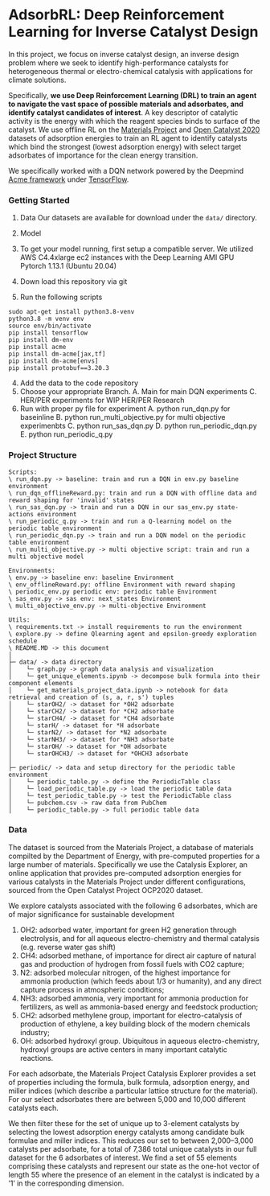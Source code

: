 # AdsorbRL: Deep Reinforcement Learning for Inverse Catalyst Design

In this project, we focus on inverse catalyst design, an inverse design problem where we seek to identify high-performance catalysts for heterogeneous thermal or electro-chemical catalysis with applications for climate solutions.

Specifically, **we use Deep Reinforcement Learning (DRL) to train an agent to navigate the vast space of possible materials and adsorbates, and identify catalyst candidates of interest**. A key descriptor of catalytic activity is the energy with which the reagent species binds to surface of the catalyst. We  use offline RL on the [Materials Project]() and [Open Catalyst 2020]() datasets of adsorption energies to train an RL agent to identify catalysts which bind the strongest (lowest adsorption energy) with select target adsorbates of importance for the clean energy transition.

We specifically worked with a DQN network powered by the Deepmind [Acme framework]() under [TensorFlow]().


### Getting Started

1.  Data
Our datasets are available for download under the `data/` directory.

2.  Model
  1.  To get your model running, first setup a compatible server.  We utilized AWS C4.4xlarge ec2 instances with the Deep Learning AMI GPU Pytorch 1.13.1 (Ubuntu 20.04)
  2.  Down load this repository via git
  3.  Run the following scripts

  ```
  sudo apt-get install python3.8-venv
  python3.8 -m venv env
  source env/bin/activate
  pip install tensorflow
  pip install dm-env
  pip install acme
  pip install dm-acme[jax,tf]
  pip install dm-acme[envs]
  pip install protobuf==3.20.3
  ```

  4. Add the data to the code repository
  5. Choose your appropriate Branch.
      A. Main for main DQN experiments
      C. HER/PER experiments for WIP HER/PER Research
  6.  Run with proper py file for experiment
      A. python run_dqn.py for baseinline
      B. python run_multi_objective.py for multi objective experimenbts
      C. python run_sas_dqn.py
      D. python run_periodic_dqn.py
      E. python run_periodic_q.py

### Project Structure

```
Scripts:
\ run_dqn.py -> baseline: train and run a DQN in env.py baseline environment
\ run_dqn_offlineReward.py: train and run a DQN with offline data and reward shaping for 'invalid' states 
\ run_sas_dqn.py -> train and run a DQN in our sas_env.py state-actions environment
\ run_periodic_q.py -> train and run a Q-learning model on the periodic table environment
\ run_periodic_dqn.py -> train and run a DQN model on the periodic table environment
\ run_multi_objective.py -> multi objective script: train and run a multi objective model

Environments:
\ env.py -> baseline env: baseline Environment
\ env_offlineReward.py: offline Environment with reward shaping
\ periodic_env.py periodic env: periodic table Environment
\ sas_env.py -> sas env: next_states Environment
\ multi_objective_env.py -> multi-objective Environment

Utils:
\ requirements.txt -> install requirements to run the environment
\ explore.py -> define Qlearning agent and epsilon-greedy exploration schedule
\ README.MD -> this document
│
├─ data/ -> data directory
│    └─ graph.py -> graph data analysis and visualization
│    └─ get_unique_elements.ipynb -> decompose bulk formula into their component elements
│    └─ get_materials_project_data.ipynb -> notebook for data retrieval and creation of (s, a, r, s') tuples
│    └─ starOH2/ -> dataset for *OH2 adsorbate
│    └─ starCH2/ -> dataset for *CH2 adsorbate
│    └─ starCH4/ -> dataset for *CH4 adsorbate
│    └─ starH/ -> dataset for *H adsorbate
│    └─ starN2/ -> dataset for *N2 adsorbate
│    └─ starNH3/ -> dataset for *NH3 adsorbate
│    └─ starOH/ -> dataset for *OH adsorbate
│    └─ starOHCH3/ -> dataset for *OHCH3 adsorbate
│
├─ periodic/ -> data and setup directory for the periodic table environment
│    └─ periodic_table.py -> define the PeriodicTable class
│    └─ load_periodic_table.py -> load the periodic table data
│    └─ test_periodic_table.py -> test the PeriodicTable class
│    └─ pubchem.csv -> raw data from PubChem
│    └─ periodic_table.py -> full periodic table data

```

### Data
The dataset is sourced from the Materials Project, a database of materials compilted by the Department of Energy, with pre-computed properties for a large number of materials.  Specifically we use the Catalysis Explorer, an online application that provides pre-computed adsorption energies for various catalysts in the Materials Project under different configurations, sourced from the Open Catalyst Project OCP2020 dataset.  

We explore catalysts associated with the following 6 adsorbates, which are of major significance for sustainable development
1.  OH2: adsorbed water, important for green H2 generation through electrolysis, and for all aqueous electro-chemistry and thermal catalysis (e.g. reverse water gas shift)
2. CH4: adsorbed methane, of importance for direct air capture of natural gas and production of hydrogen from fossil fuels with CO2 capture;
3.  N2: adsorbed molecular nitrogen, of the highest importance for ammonia production (which feeds about 1/3 or humanity), and any direct capture process in atmospheric conditions;
4.  NH3: adsorbed ammonia, very important for ammonia production for fertilizers, as well as ammonia-based energy and feedstock production;
5.  CH2: adsorbed methylene group, important for electro-catalysis of production of ethylene, a key building block of the modern chemicals industry;
 6.  OH: adsorbed hydroxyl group. Ubiquitous in aqueous electro-chemistry, hydroxyl groups are active centers in many important catalytic reactions.

For each adsorbate, the Materials Project Catalysis Explorer provides a set of properties including the formula, bulk formula, adsorption energy, and miller indices (which describe a particular lattice structure for the material). For our select adsorbates there are between 5,000 and 10,000 different catalysts each.

We then filter these for the set of unique up to 3-element catalysts by selecting the lowest adsorption energy catalysts among candidate bulk formulae and miller indices. This reduces our set to between 2,000–3,000 catalysts per adsorbate, for a total of 7,386 total unique catalysts in our full dataset for the 6 adsorbates of interest. We find a set of 55 elements comprising these catalysts and represent our state as the one-hot vector of length 55 where the presence of an element in the catalyst is indicated by a ’1’ in the corresponding dimension.
